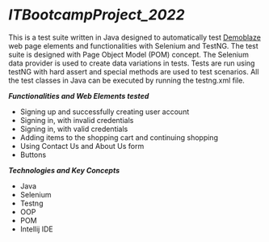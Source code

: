# ***ITBootcampProject_2022***

This is a test suite written in Java designed to automatically test [Demoblaze](https://www.demoblaze.com/cart.html) web page elements and 
functionalities with Selenium and TestNG. The test suite is designed with Page Object Model (POM) concept. 
The Selenium data provider is used to create data variations in tests.
Tests are run using testNG with hard assert and special methods are used to test scenarios. 
All the test classes in Java can be executed by running the testng.xml file.

***Functionalities and Web Elements tested***

- Signing up and successfully creating user account
- Signing in, with invalid credentials
- Signing in, with valid credentials
- Adding items to the shopping cart and continuing shopping
- Using Contact Us and About Us form
- Buttons

***Technologies and Key Concepts***

- Java
- Selenium
- Testng
- OOP
- POM
- Intellij IDE
